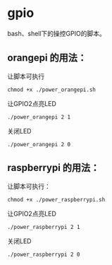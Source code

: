 # gpio

bash、shell下的操控GPIO的脚本。


## orangepi 的用法：

让脚本可执行

```
chmod +x ./power_orangepi.sh
```

让GPIO2点亮LED

```
./power_orangepi 2 1
```

关闭LED

```
./power_orangepi 2 0
```


## raspberrypi 的用法：

让脚本可执行：

```
chmod +x ./power_raspberrypi.sh
```

让GPIO2点亮LED

```
./power_raspberrypi 2 1
```

关闭LED

```
./power_raspberrypi 2 0
```
